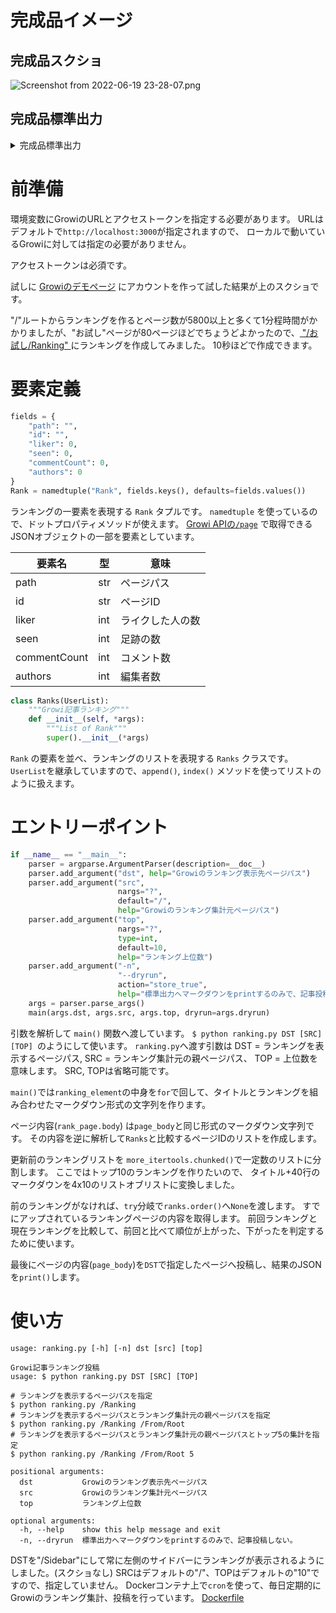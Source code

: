 # 完成品イメージ

## 完成品スクショ

![Screenshot from 2022-06-19 23-28-07.png](https://qiita-image-store.s3.ap-northeast-1.amazonaws.com/0/113494/b14b766c-b28b-8f58-58f9-7867834188f6.png)

## 完成品標準出力

<details><summary>完成品標準出力</summary>

```markdown
# :heart:ライクが多いランキングトップ10

1. :arrow_right: [/お試し](https://demo.growi.org/5ee0e945ac9357004883964d) :heart:2 :footprints:17 :speech_balloon:0 :pencil2:2
2. :arrow_right: [/お試し/改善](https://demo.growi.org/5f0d697a7cec480048dba270) :heart:2 :footprints:6 :speech_balloon:1 :pencil2:1
3. :arrow_upper_right: [/お試し1/はじめてのページ777](https://demo.growi.org/62b03e339f17db565044b295) :heart:1 :footprints:1 :speech_balloon:1 :pencil2:1
4. :arrow_upper_right: [/お試し/Ranking](https://demo.growi.org/62acf2940b8a39f163ef243d) :heart:1 :footprints:1 :speech_balloon:0 :pencil2:1
5. :arrow_upper_right: [/お試し/はじめてのページ/入れ子のページ](https://demo.growi.org/6281d16d6fa435d7f5925b6c) :heart:1 :footprints:3 :speech_balloon:0 :pencil2:1
6. :arrow_upper_right: [/お試し/はじめてのページkeeeeeeesuke99/入れ子ページ](https://demo.growi.org/6138b7cc285c8c000c142683) :heart:1 :footprints:3 :speech_balloon:0 :pencil2:1
7. :arrow_upper_right: [/お試し/はじめてのページ8](https://demo.growi.org/60a37ca862e1c30049ddf60b) :heart:1 :footprints:3 :speech_balloon:1 :pencil2:1
8. :arrow_upper_right: [/お試し/はじめてのページ10](https://demo.growi.org/607d9616e73c630049b23776) :heart:1 :footprints:4 :speech_balloon:0 :pencil2:1
9. :arrow_upper_right: [/お試し/はじめてのページぽい/入れ子のページぽい](https://demo.growi.org/607547fa4101e20049da2993) :heart:1 :footprints:2 :speech_balloon:0 :pencil2:1
10. :new: [/お試し/はじめてのページ3](https://demo.growi.org/5fca12dbc5c66700485f1ed4) :heart:1 :footprints:3 :speech_balloon:0 :pencil2:1

# :footprints:足跡が多いランキングトップ10

1. :arrow_right: [/お試し](https://demo.growi.org/5ee0e945ac9357004883964d) :heart:2 :footprints:17 :speech_balloon:0 :pencil2:2
2. :arrow_right: [/お試しです/はじめてのページ](https://demo.growi.org/5db14ee94dc19b0044efe9ea) :heart:0 :footprints:11 :speech_balloon:0 :pencil2:1
3. :arrow_right: [/お試し/改善](https://demo.growi.org/5f0d697a7cec480048dba270) :heart:2 :footprints:6 :speech_balloon:1 :pencil2:1
4. :arrow_right: [/お試しです/はじめてのページ/入れ子のページ](https://demo.growi.org/5db1507c4dc19b0044efe9ef) :heart:0 :footprints:6 :speech_balloon:0 :pencil2:1
5. :arrow_right: [/お試しa/はじめてのページ/おりたたみ](https://demo.growi.org/62148d1287b16dd2e145e757) :heart:0 :footprints:5 :speech_balloon:0 :pencil2:1
6. :arrow_right: [/お試しa/はじめてのページ/入れ子のページ](https://demo.growi.org/62148abc87b16dd2e145e04f) :heart:0 :footprints:5 :speech_balloon:0 :pencil2:1
7. :arrow_right: [/お試し/改善/タグの関係_blockdiag](https://demo.growi.org/5f0e826405904e00485a210a) :heart:0 :footprints:5 :speech_balloon:0 :pencil2:1
8. :arrow_right: [/お試し/改善/入れ子のページ](https://demo.growi.org/5f0d69c87cec480048dba273) :heart:0 :footprints:5 :speech_balloon:0 :pencil2:1
9. :arrow_right: [/お試し/はじめてのページ10](https://demo.growi.org/607d9616e73c630049b23776) :heart:1 :footprints:4 :speech_balloon:0 :pencil2:1
10. :arrow_right: [/お試しです](https://demo.growi.org/5c6b517016763b003f629b9f) :heart:0 :footprints:4 :speech_balloon:0 :pencil2:2

# :speech_balloon:コメントが多いランキングトップ10

1. :arrow_right: [/お試し/改善](https://demo.growi.org/5f0d697a7cec480048dba270) :heart:2 :footprints:6 :speech_balloon:1 :pencil2:1
2. :arrow_right: [/お試し/改善/タグの関係_draw.io](https://demo.growi.org/5f0d6deb7cec480048dba27f) :heart:0 :footprints:4 :speech_balloon:1 :pencil2:1
3. :arrow_right: [/お試し/はじめてのページ8](https://demo.growi.org/60a37ca862e1c30049ddf60b) :heart:1 :footprints:3 :speech_balloon:1 :pencil2:1
4. :arrow_right: [/お試し2/はじめてのページ](https://demo.growi.org/5e2ced5688ba150043d9b4e1) :heart:0 :footprints:3 :speech_balloon:1 :pencil2:1
5. :arrow_right: [/お試し/改善/A1](https://demo.growi.org/5f0d6cea7cec480048dba279) :heart:0 :footprints:2 :speech_balloon:1 :pencil2:1
6. :arrow_right: [/お試しです/初めてのページ/入れ子のページ](https://demo.growi.org/5e0421bf88ba150043d9b35b) :heart:0 :footprints:2 :speech_balloon:1 :pencil2:1
7. :arrow_upper_right: [/お試し1/はじめてのページ777](https://demo.growi.org/62b03e339f17db565044b295) :heart:1 :footprints:1 :speech_balloon:1 :pencil2:1
8. :arrow_upper_right: [/お試し](https://demo.growi.org/5ee0e945ac9357004883964d) :heart:2 :footprints:17 :speech_balloon:0 :pencil2:2
9. :arrow_upper_right: [/お試しです/はじめてのページ](https://demo.growi.org/5db14ee94dc19b0044efe9ea) :heart:0 :footprints:11 :speech_balloon:0 :pencil2:1
10. :new: [/お試しです/はじめてのページ/入れ子のページ](https://demo.growi.org/5db1507c4dc19b0044efe9ef) :heart:0 :footprints:6 :speech_balloon:0 :pencil2:1

# :pencil2:編集者が多いランキングトップ10

1. :arrow_right: [/お試し](https://demo.growi.org/5ee0e945ac9357004883964d) :heart:2 :footprints:17 :speech_balloon:0 :pencil2:2
2. :arrow_right: [/お試しです](https://demo.growi.org/5c6b517016763b003f629b9f) :heart:0 :footprints:4 :speech_balloon:0 :pencil2:2
3. :arrow_right: [/お試し/改善](https://demo.growi.org/5f0d697a7cec480048dba270) :heart:2 :footprints:6 :speech_balloon:1 :pencil2:1
4. :arrow_right: [/お試し/改善/タグの関係_draw.io](https://demo.growi.org/5f0d6deb7cec480048dba27f) :heart:0 :footprints:4 :speech_balloon:1 :pencil2:1
5. :arrow_right: [/お試し/はじめてのページ8](https://demo.growi.org/60a37ca862e1c30049ddf60b) :heart:1 :footprints:3 :speech_balloon:1 :pencil2:1
6. :arrow_right: [/お試し2/はじめてのページ](https://demo.growi.org/5e2ced5688ba150043d9b4e1) :heart:0 :footprints:3 :speech_balloon:1 :pencil2:1
7. :arrow_right: [/お試し/改善/A1](https://demo.growi.org/5f0d6cea7cec480048dba279) :heart:0 :footprints:2 :speech_balloon:1 :pencil2:1
8. :arrow_right: [/お試しです/初めてのページ/入れ子のページ](https://demo.growi.org/5e0421bf88ba150043d9b35b) :heart:0 :footprints:2 :speech_balloon:1 :pencil2:1
9. :arrow_upper_right: [/お試し1/はじめてのページ777](https://demo.growi.org/62b03e339f17db565044b295) :heart:1 :footprints:1 :speech_balloon:1 :pencil2:1
10. :new: [/お試しです/はじめてのページ](https://demo.growi.org/5db14ee94dc19b0044efe9ea) :heart:0 :footprints:11 :speech_balloon:0 :pencil2:1
```

</details>

# 前準備
環境変数にGrowiのURLとアクセストークンを指定する必要があります。
URLはデフォルトで`http://localhost:3000`が指定されますので、
ローカルで動いているGrowiに対しては指定の必要がありません。

アクセストークンは必須です。

試しに [Growiのデモページ](https://demo.growi.org/5c9403b8ef06c40058a243e8) にアカウントを作って試した結果が上のスクショです。

"/"ルートからランキングを作るとページ数が5800以上と多くて1分程時間がかかりましたが、"お試し"ページが80ページほどでちょうどよかったので、[ "/お試し/Ranking" ](https://demo.growi.org/62acf2940b8a39f163ef243d)にランキングを作成してみました。 10秒ほどで作成できます。


# 要素定義

```python
fields = {
    "path": "",
    "id": "",
    "liker": 0,
    "seen": 0,
    "commentCount": 0,
    "authors": 0
}
Rank = namedtuple("Rank", fields.keys(), defaults=fields.values())
```

ランキングの一要素を表現する `Rank` タプルです。
`namedtuple` を使っているので、ドットプロパティメソッドが使えます。
[Growi APIの`/page`](https://docs.growi.org/redoc.html#operation/getPage) で取得できるJSONオブジェクトの一部を要素としています。

|要素名|  型 | 意味 |
|----|------|-------|
|path|  str | ページパス |
|id|  str | ページID |
|liker|  int | ライクした人の数 |
|seen|  int | 足跡の数 |
|commentCount|  int | コメント数 |
|authors|  int | 編集者数 |


```python
class Ranks(UserList):
    """Growi記事ランキング"""
    def __init__(self, *args):
        """List of Rank"""
        super().__init__(*args)
```

`Rank` の要素を並べ、ランキングのリストを表現する `Ranks` クラスです。
`UserList`を継承していますので、`append()`, `index()` メソッドを使ってリストのように扱えます。


# エントリーポイント

```python
if __name__ == "__main__":
    parser = argparse.ArgumentParser(description=__doc__)
    parser.add_argument("dst", help="Growiのランキング表示先ページパス")
    parser.add_argument("src",
                        nargs="?",
                        default="/",
                        help="Growiのランキング集計元ページパス")
    parser.add_argument("top",
                        nargs="?",
                        type=int,
                        default=10,
                        help="ランキング上位数")
    parser.add_argument("-n",
                        "--dryrun",
                        action="store_true",
                        help="標準出力へマークダウンをprintするのみで、記事投稿しない。")
    args = parser.parse_args()
    main(args.dst, args.src, args.top, dryrun=args.dryrun)
```

引数を解析して `main()` 関数へ渡しています。
`$ python ranking.py DST [SRC] [TOP] `のようにして使います。
`ranking.py`へ渡す引数は DST = ランキングを表示するページパス, SRC = ランキング集計元の親ページパス、 TOP = 上位数を意味します。
SRC, TOPは省略可能です。

`main()`では`ranking_element`の中身を`for`で回して、タイトルとランキングを組み合わせたマークダウン形式の文字列を作ります。

ページ内容(`rank_page.body`) は`page_body`と同じ形式のマークダウン文字列です。
その内容を逆に解析して`Ranks`と比較するページIDのリストを作成します。

更新前のランキングリストを `more_itertools.chunked()`で一定数のリストに分割します。
ここではトップ10のランキングを作りたいので、
タイトル+40行のマークダウンを4x10のリストオブリストに変換しました。

前のランキングがなければ、`try`分岐で`ranks.order()`へ`None`を渡します。
すでにアップされているランキングページの内容を取得します。
前回ランキングと現在ランキングを比較して、前回と比べて順位が上がった、下がったを判定するために使います。


最後にページの内容(`page_body`)を`DST`で指定したページへ投稿し、結果のJSONを`print()`します。


# 使い方

```shell-session
usage: ranking.py [-h] [-n] dst [src] [top]

Growi記事ランキング投稿
usage: $ python ranking.py DST [SRC] [TOP]

# ランキングを表示するページパスを指定
$ python ranking.py /Ranking
# ランキングを表示するページパスとランキング集計元の親ページパスを指定
$ python ranking.py /Ranking /From/Root
# ランキングを表示するページパスとランキング集計元の親ページパスとトップ5の集計を指定
$ python ranking.py /Ranking /From/Root 5

positional arguments:
  dst           Growiのランキング表示先ページパス
  src           Growiのランキング集計元ページパス
  top           ランキング上位数

optional arguments:
  -h, --help    show this help message and exit
  -n, --dryrun  標準出力へマークダウンをprintするのみで、記事投稿しない。
```

DSTを"/Sidebar"にして常に左側のサイドバーにランキングが表示されるようにしました。(スクショなし)
SRCはデフォルトの"/"、TOPはデフォルトの"10"ですので、指定していません。
Dockerコンテナ上で`cron`を使って、毎日定期的にGrowiのランキング集計、投稿を行っています。
[Dockerfile](https://github.com/u1and0/growi_tools/blob/master/Dockerfile)
